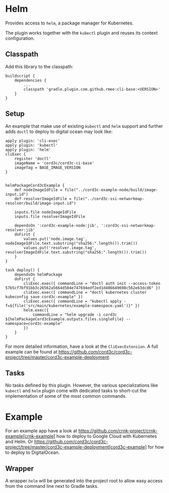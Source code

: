 # Helm

Provides access to `helm`, a package manager for Kubernetes.

The plugin works together with the `kubectl` plugin and reuses its context configuration.


## Classpath

Add this library to the classpath:

```
buildscript {
	dependencies {
	    ...
		classpath 'gradle.plugin.com.github.rmee:cli-base:<VERSION>'
	}
}
```


## Setup

An example that make use of existing `kubectl` and `helm` support and further adds `doctl` to deploy
to digital ocean may look like:

```
apply plugin: 'cli-exec'
apply plugin: 'kubectl'
apply plugin: 'helm'
cliExec {
	register 'doctl'
	imageName = 'cord3c/cord3c-ci-base'
	imageTag = BASE_IMAGE_VERSION
}


helmPackageCord3cExample {
	def nodeImageIdFile = file("../cord3c-example-node/build/image-input.id")
	def resolverImageIdFile = file("../cord3c-ssi-networkmap-resolver/build/image-input.id")

	inputs.file nodeImageIdFile
	inputs.file resolverImageIdFile

	dependsOn ':cord3c-example-node:jib', ':cord3c-ssi-networkmap-resolver:jib'
	doFirst {
		values.put('node.image.tag', nodeImageIdFile.text.substring("sha256:".length()).trim())
		values.put('resolver.image.tag', resolverImageIdFile.text.substring("sha256:".length()).trim())
	}
}

task deploy() {
	dependsOn helmPackage
	doFirst {
		cliExec.exec({ commandLine = "doctl auth init --access-token 57b5cf7bf91bb3c26562a5664d504e747694edf2ed1d406649698c562e63dcd6" })
		cliExec.exec({ commandLine = "doctl kubernetes cluster kubeconfig save cord3c-example" })
		cliExec.exec({ commandLine = "kubectl apply -f=${file('src/main/kubernetes/example-namespace.yaml')}" })
		helm.exec({
			commandLine = "helm upgrade -i cord3c ${helmPackageCord3cExample.outputs.files.singleFile} --namespace=cord3c-example"
		})
	}
}
```

For more detailed information, have a look at the `CliExecExtension`. A full example
can be found at https://github.com/cord3c/cord3c-project/tree/master/cord3c-example-deployment.


## Tasks

No tasks defined by this plugin. However, the various specializations like `kubectl` and `helm` plugin come
with dedicated tasks to short-cut the implementation of some of the most common commands.

# Example

For an example app have a look at https://github.com/crnk-project/crnk-example[crnk-example] how to deploy
to Google Cloud with Kubernetes and Helm. Or https://github.com/cord3c/cord3c-project/tree/master/cord3c-example-deployment[cord3c-example]
for how to deploy to DigitalOcean.


## Wrapper

A wrapper `helm` will be generated into the project root to allow easy access from the command line next to Gradle tasks.







